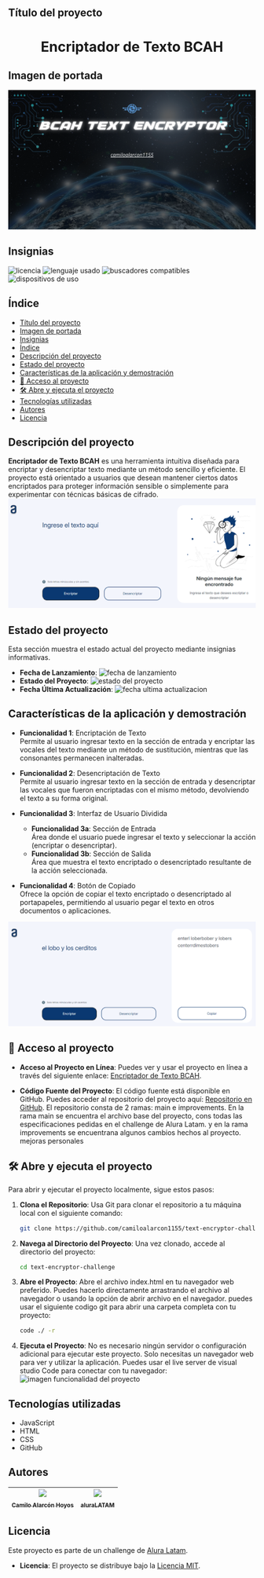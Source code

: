 ## Título del proyecto 

<h1 align="center">Encriptador de Texto BCAH</h1>



## Imagen de portada

![Título e imagen de portada](./iconos/portadaReadme.png)


## Insignias

![licencia]( https://img.shields.io/badge/license_for-camiloAlarcon-green)    ![lenguaje usado]( https://img.shields.io/badge/languaje-javaScript-blue) ![buscadores compatibles]( https://img.shields.io/badge/browser_compatibility-Chrome%20|%20Firefox%20|%20Safari-informational) ![dispositivos de uso]( https://img.shields.io/badge/types_devices-Mobile%20|%20Tablet%20|%20Desktop-purple) 





## Índice

- [Título del proyecto](#título-del-proyecto)
- [Imagen de portada](#imagen-de-portada)
- [Insignias](#insignias)
- [Índice](#índice)
- [Descripción del proyecto](#descripción-del-proyecto)
- [Estado del proyecto](#estado-del-proyecto)
- [Características de la aplicación y demostración](#características-de-la-aplicación-y-demostración)
- [📁 Acceso al proyecto](#-acceso-al-proyecto)
- [🛠️ Abre y ejecuta el proyecto](#️-abre-y-ejecuta-el-proyecto)
- [Tecnologías utilizadas](#tecnologías-utilizadas)
- [Autores](#autores)
- [Licencia](#licencia)



## Descripción del proyecto

**Encriptador de Texto BCAH** es una herramienta intuitiva diseñada para encriptar y desencriptar texto mediante un método sencillo y eficiente. El proyecto está orientado a usuarios que desean mantener ciertos datos encriptados para proteger información sensible o simplemente para experimentar con técnicas básicas de cifrado.
![imagen descripcion del proyecto](./iconos/imgDescripcion.PNG)

## Estado del proyecto

Esta sección muestra el estado actual del proyecto mediante insignias informativas.

- **Fecha de Lanzamiento**: ![fecha de lanzamiento]( https://img.shields.io/badge/release_date-august-blue)  
- **Estado del Proyecto**: ![estado del proyecto]( https://img.shields.io/badge/status-Active-yellow)  
- **Fecha Última Actualización**: ![fecha ultima actualizacion]( https://img.shields.io/badge/last_update-August_2024-9cf)



## Características de la aplicación y demostración

- **Funcionalidad 1**: Encriptación de Texto  
  Permite al usuario ingresar texto en la sección de entrada y encriptar las vocales del texto mediante un método de sustitución, mientras que las consonantes permanecen inalteradas.

- **Funcionalidad 2**: Desencriptación de Texto  
  Permite al usuario ingresar texto en la sección de entrada y desencriptar las vocales que fueron encriptadas con el mismo método, devolviendo el texto a su forma original.

- **Funcionalidad 3**: Interfaz de Usuario Dividida  
  - **Funcionalidad 3a**: Sección de Entrada  
    Área donde el usuario puede ingresar el texto y seleccionar la acción (encriptar o desencriptar).
  - **Funcionalidad 3b**: Sección de Salida  
    Área que muestra el texto encriptado o desencriptado resultante de la acción seleccionada.

- **Funcionalidad 4**: Botón de Copiado  
  Ofrece la opción de copiar el texto encriptado o desencriptado al portapapeles, permitiendo al usuario pegar el texto en otros documentos o aplicaciones.

![imagen funcionalidad del proyecto](./iconos/imgFuncionalidad.PNG)




## 📁 Acceso al proyecto

- **Acceso al Proyecto en Línea**: Puedes ver y usar el proyecto en línea a través del siguiente enlace: [Encriptador de Texto BCAH](https://camiloalarcon1155.github.io/text-encryptor-challenge/).

- **Código Fuente del Proyecto**: El código fuente está disponible en GitHub. Puedes acceder al repositorio del proyecto aquí: [Repositorio en GitHub](https://github.com/camiloalarcon1155/text-encryptor-challenge).
El repositorio consta de 2 ramas: main e improvements. En la rama main se encuentra el archivo base del proyecto, cons todas las especificaciones pedidas en el challenge de Alura Latam. y en la rama improvements se encuentrana algunos cambios hechos al proyecto. mejoras personales



## 🛠️ Abre y ejecuta el proyecto

Para abrir y ejecutar el proyecto localmente, sigue estos pasos:

1. **Clona el Repositorio**: Usa Git para clonar el repositorio a tu máquina local con el siguiente comando:
   ```bash
   git clone https://github.com/camiloalarcon1155/text-encryptor-challenge.git

2. **Navega al Directorio del Proyecto**: Una vez clonado, accede al directorio del proyecto:
   ```bash
   cd text-encryptor-challenge

3. **Abre el Proyecto**: Abre el archivo index.html en tu navegador web preferido. Puedes hacerlo directamente arrastrando el archivo al navegador o usando la opción de abrir archivo en el navegador. puedes usar el siguiente codigo git para abrir una carpeta completa con tu proyecto: 
   ```bash
   code ./ -r

5. **Ejecuta el Proyecto**: No es necesario ningún servidor o configuración adicional para ejecutar este proyecto. Solo necesitas un navegador web para ver y utilizar la aplicación. Puedes usar el live server de visual studio Code para conectar con tu navegador: ![imagen funcionalidad del proyecto](./iconos/imgEnMarcha.png)
   
   


## Tecnologías utilizadas

   - JavaScript
   - HTML
   - CSS
   - GitHub


## Autores

| [<img src="./iconos/fileFoto.jpg" width=115><br><sub>Camilo Alarcón Hoyos</sub>](https://github.com/camilafernanda) | [<img src="./iconos/ALURA.jpg" width=115><br><sub>aluraLATAM</sub>](https://www.aluracursos.com/) |
| :---: | :---: |


## Licencia

Este proyecto es parte de un challenge de [Alura Latam](https://www.aluracursos.com/). 

- **Licencia**: El proyecto se distribuye bajo la [Licencia MIT](https://opensource.org/licenses/MIT). 











